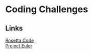 # Coding Challenges

## Links

<a href = "http://www.rosettacode.org/wiki/Rosetta_Code">Rosetta Code</a>
<br>
<a href = "https://projecteuler.net/">Project Euler</a>
